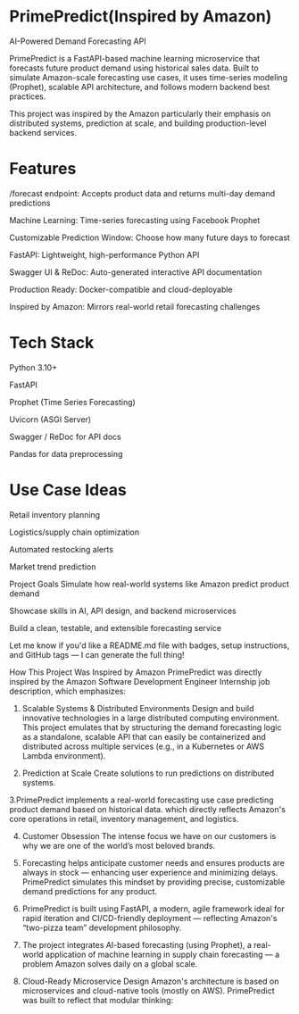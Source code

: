 # PrimePredict(Inspired by Amazon)
AI-Powered Demand Forecasting API

PrimePredict is a FastAPI-based machine learning microservice that forecasts future product demand using historical sales data. Built to simulate Amazon-scale forecasting use cases, it uses time-series modeling (Prophet), scalable API architecture, and follows modern backend best practices.

This project was inspired by the Amazon particularly their emphasis on distributed systems, prediction at scale, and building production-level backend services.

# Features
/forecast endpoint: Accepts product data and returns multi-day demand predictions

Machine Learning: Time-series forecasting using Facebook Prophet

Customizable Prediction Window: Choose how many future days to forecast

FastAPI: Lightweight, high-performance Python API

Swagger UI & ReDoc: Auto-generated interactive API documentation

Production Ready: Docker-compatible and cloud-deployable

Inspired by Amazon: Mirrors real-world retail forecasting challenges



# Tech Stack
Python 3.10+

FastAPI

Prophet (Time Series Forecasting)

Uvicorn (ASGI Server)

Swagger / ReDoc for API docs

Pandas for data preprocessing

# Use Case Ideas
Retail inventory planning

Logistics/supply chain optimization

Automated restocking alerts

Market trend prediction

Project Goals
Simulate how real-world systems like Amazon predict product demand

Showcase skills in AI, API design, and backend microservices

Build a clean, testable, and extensible forecasting service

Let me know if you'd like a README.md file with badges, setup instructions, and GitHub tags — I can generate the full thing!


How This Project Was Inspired by Amazon
PrimePredict was directly inspired by the Amazon Software Development Engineer Internship job description, which emphasizes:

1. Scalable Systems & Distributed Environments
Design and build innovative technologies in a large distributed computing environment.
This project emulates that by structuring the demand forecasting logic as a standalone, scalable API that can easily be containerized and distributed across multiple services (e.g., in a Kubernetes or AWS Lambda environment).

2. Prediction at Scale
Create solutions to run predictions on distributed systems.

3.PrimePredict implements a real-world forecasting use case predicting product demand based on historical data. which directly reflects Amazon's core operations in retail, inventory management, and logistics.

4. Customer Obsession
The intense focus we have on our customers is why we are one of the world’s most beloved brands.

5. Forecasting helps anticipate customer needs and ensures products are always in stock — enhancing user experience and minimizing delays. PrimePredict simulates this mindset by providing precise, customizable demand predictions for any product.

6. PrimePredict is built using FastAPI, a modern, agile framework ideal for rapid iteration and CI/CD-friendly deployment — reflecting Amazon's “two-pizza team” development philosophy.

7. The project integrates AI-based forecasting (using Prophet), a real-world application of machine learning in supply chain forecasting — a problem Amazon solves daily on a global scale.

8. Cloud-Ready Microservice Design
Amazon's architecture is based on microservices and cloud-native tools (mostly on AWS). PrimePredict was built to reflect that modular thinking:
